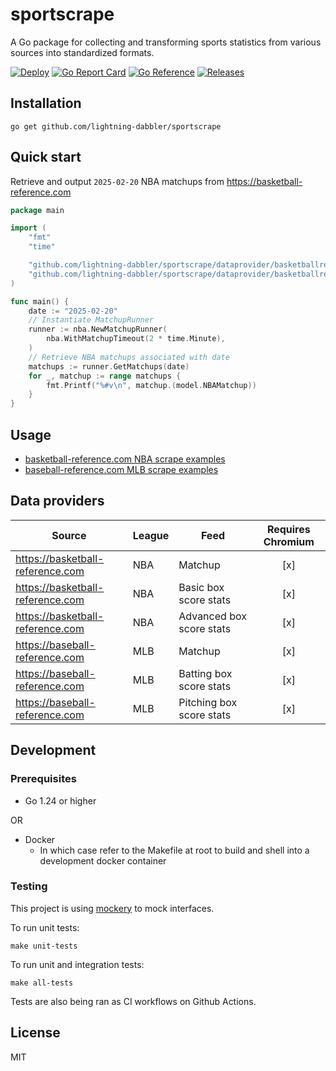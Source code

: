 # sportscrape
A Go package for collecting and transforming sports statistics from various sources into standardized formats.

[![Deploy][sportscrape-ci-status]][sportscrape-ci]
[![Go Report Card][go-report-status]][go-report]
[![Go Reference][goref-sportscrape-status]][goref-sportscrape]
[![Releases][release-status]][releases]

## Installation
```console
go get github.com/lightning-dabbler/sportscrape
```

## Quick start
Retrieve and output `2025-02-20` NBA matchups from https://basketball-reference.com
```go
package main

import (
	"fmt"
	"time"

	"github.com/lightning-dabbler/sportscrape/dataprovider/basketballreference/nba"
	"github.com/lightning-dabbler/sportscrape/dataprovider/basketballreference/nba/model"
)

func main() {
	date := "2025-02-20"
	// Instantiate MatchupRunner
	runner := nba.NewMatchupRunner(
		nba.WithMatchupTimeout(2 * time.Minute),
	)
	// Retrieve NBA matchups associated with date
	matchups := runner.GetMatchups(date)
	for _, matchup := range matchups {
		fmt.Printf("%#v\n", matchup.(model.NBAMatchup))
	}
}
```

## Usage
- [basketball-reference.com NBA scrape examples](dataprovider/basketballreference/nba/example_test.go)
- [baseball-reference.com MLB scrape examples](dataprovider/baseballreference/mlb/example_test.go)

## Data providers

| Source                           | League | Feed                  | Requires Chromium|
|----------------------------------|--------|-----------------------|:----------------:|
| https://basketball-reference.com | NBA    | Matchup               |[x]|
| https://basketball-reference.com | NBA    | Basic box score stats |[x]|
| https://basketball-reference.com | NBA    | Advanced box score stats|[x]|
| https://baseball-reference.com   | MLB    | Matchup                |[x]|
| https://baseball-reference.com   | MLB    | Batting box score stats|[x]|
| https://baseball-reference.com   | MLB    | Pitching box score stats|[x]|

## Development
### Prerequisites
- Go 1.24 or higher

OR

- Docker
    - In which case refer to the Makefile at root to build and shell into a development docker container

### Testing
This project is using [mockery](https://github.com/vektra/mockery) to mock interfaces.

To run unit tests:
```console
make unit-tests
```

To run unit and integration tests:
```console
make all-tests
```

Tests are also being ran as CI workflows on Github Actions.

## License
MIT

[sportscrape-ci]: https://github.com/lightning-dabbler/sportscrape/actions/workflows/deploy.yml (Deploy CI)
[sportscrape-ci-status]: https://github.com/lightning-dabbler/sportscrape/actions/workflows/deploy.yml/badge.svg (Deploy CI)
[goref-sportscrape]: https://pkg.go.dev/github.com/lightning-dabbler/sportscrape
[goref-sportscrape-status]: https://pkg.go.dev/badge/github.com/lightning-dabbler/sportscrape.svg
[release-status]: https://img.shields.io/github/v/release/lightning-dabbler/sportscrape?display_name=tag&sort=semver (Latest Release)
[releases]: https://github.com/lightning-dabbler/sportscrape/releases (Releases)
[go-report]: https://goreportcard.com/report/github.com/lightning-dabbler/sportscrape (Go report)
[go-report-status]: https://goreportcard.com/badge/github.com/lightning-dabbler/sportscrape (Go report Badge)
